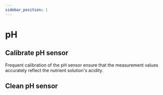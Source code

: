 ```yaml
---
sidebar_position: 1
---
```

# pH
## Calibrate pH sensor
Frequent calibration of the pH sensor ensure that the measurement values accurately reflect the nutrient solution's acidity.

## Clean pH sensor